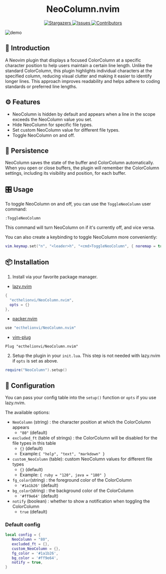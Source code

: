 <h1 align="center">
NeoColumn.nvim
</h1>

<p align="center">
  <a href="https://github.com/ecthelionvi/NeoColumn/stargazers">
    <img
      alt="Stargazers"
      src="https://img.shields.io/github/stars/ecthelionvi/NeoColumn?style=for-the-badge&logo=starship&color=fae3b0&logoColor=d9e0ee&labelColor=282a36"
    />
  </a>
  <a href="https://github.com/ecthelionvi/NeoColumn/issues">
    <img
      alt="Issues"
      src="https://img.shields.io/github/issues/ecthelionvi/NeoColumn?style=for-the-badge&logo=gitbook&color=ddb6f2&logoColor=d9e0ee&labelColor=282a36"
    />
  </a>
  <a href="https://github.com/ecthelionvi/NeoColumn/contributors">
    <img
      alt="Contributors"
      src="https://img.shields.io/github/contributors/ecthelionvi/NeoColumn?style=for-the-badge&logo=opensourceinitiative&color=abe9b3&logoColor=d9e0ee&labelColor=282a36"
    />
  </a>
</p>

![demo](https://raw.githubusercontent.com/ecthelionvi/images/main/NeoColumn.gif)

## 📃 Introduction

A Neovim plugin that displays a focused ColorColumn at a specific character position to help users maintain a certain line length. 
Unlike the standard ColorColumn, this plugin highlights individual characters at the specified column, 
reducing visual clutter and making it easier to identify longer lines. 
This approach improves readability and helps adhere to coding standards or preferred line lengths.

## ⚙️ Features

- NeoColumn is hidden by default and appears when a line in the scope exceeds the NeoColumn value you set.
- Hide NeoColumn for specific file types.
- Set custom NeoColumn value for different file types.
- Toggle NeoColumn on and off.

## 🔄 Persistence

NeoColumn saves the state of the buffer and ColorColumn automatically. When you open or close buffers, the plugin will remember the ColorColumn settings, including its visibility and position, for each buffer.

## 🎛️ Usage

To toggle NeoColumn on and off, you can use the `ToggleNeoColumn` user command:

```vim
:ToggleNeoColumn
```
This command will turn NeoColumn on if it's currently off, and vice versa.

You can also create a keybinding to toggle NeoColumn more conveniently:

```lua
vim.keymap.set("n", "<leader>h", "<cmd>ToggleNeoColumn", { noremap = true, silent = true })
```

## 📦 Installation

1. Install via your favorite package manager.

- [lazy.nvim](https://github.com/folke/lazy.nvim)
```Lua
{
  "ecthelionvi/NeoColumn.nvim",
  opts = {}
},
```

- [packer.nvim](https://github.com/wbthomason/packer.nvim)
```Lua
use "ecthelionvi/NeoColumn.nvim"
```

- [vim-plug](https://github.com/junegunn/vim-plug)
```VimL
Plug "ecthelionvi/NeoColumn.nvim"
```

2. Setup the plugin in your `init.lua`. This step is not needed with lazy.nvim if `opts` is set as above.
```Lua
require("NeoColumn").setup()
```

## 🔧 Configuration

You can pass your config table into the `setup()` function or `opts` if you use lazy.nvim.

The available options:

- `NeoColumn` (string) : the character position at which the ColorColumn appears
  - `"80"` (default)
- `excluded_ft` (table of strings) : the ColorColumn will be disabled for the file types in this table
  - `{}` (default)
  - Example:`{ "help", "text", "markdown" }`
- `custom_NeoColumn` (table): custom NeoColumn values for different file types
  - `{}` (default)
  - Example: `{ ruby = "120", java = "180" }`
- `fg_color`(string) : the foreground color of the ColorColumn
  - `'#1a1b26'` (default)
- `bg_color`(string) : the background color of the ColorColumn
  - `'#ff9e64'` (default)
- `notify` (boolean) : whether to show a notification when toggling the ColorColumn
  - `true` (default)

### Default config

```Lua
local config = {
   NeoColumn = "80",
   excluded_ft = {},
   custom_NeoColumn = {},
   fg_color = '#1a1b26',
   bg_color = '#ff9e64',
   notify = true,
}
```
